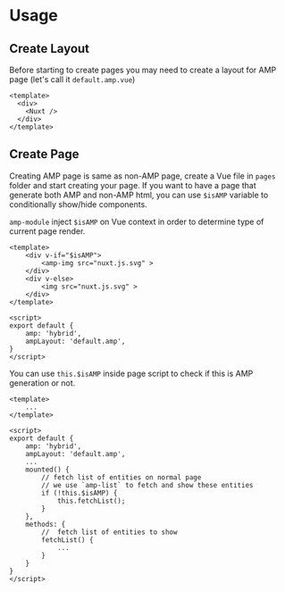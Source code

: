 # Usage

## Create Layout
Before starting to create pages you may need to create a layout for AMP page (let's call it `default.amp.vue`)

```vue
<template>
  <div>
    <Nuxt />
  </div>
</template>
```

## Create Page
Creating AMP page is same as non-AMP page, create a Vue file in `pages` folder and start creating your page.
If you want to have a page that generate both AMP and non-AMP html, you can use `$isAMP` variable to conditionally show/hide components.

`amp-module` inject `$isAMP` on Vue context in order to determine type of current page render.

```vue
<template>
    <div v-if="$isAMP">
        <amp-img src="nuxt.js.svg" >
    </div>
    <div v-else>
        <img src="nuxt.js.svg" >
    </div>
</template>

<script>
export default {
    amp: 'hybrid',
    ampLayout: 'default.amp',
}
</script>
```

You can use `this.$isAMP` inside page script to check if this is AMP generation or not.

```vue
<template>
    ...
</template>

<script>
export default {
    amp: 'hybrid',
    ampLayout: 'default.amp',
    ...
    mounted() {
        // fetch list of entities on normal page
        // we use `amp-list` to fetch and show these entities
        if (!this.$isAMP) {
            this.fetchList();
        }
    },
    methods: {
        //  fetch list of entities to show
        fetchList() {
            ...
        }
    }
}
</script>
```